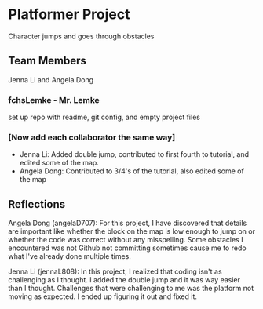 # Platformer Project
Character jumps and goes through obstacles 


## Team Members
Jenna Li and 
Angela Dong
### fchsLemke - Mr. Lemke
set up repo with readme, git config, and empty project files
### [Now add each collaborator the same way]
* Jenna Li: Added double jump, contributed to first fourth to tutorial, and edited some of the map.
* Angela Dong: Contributed to 3/4's of the tutorial, also edited some of the map 


## Reflections
Angela Dong (angelaD707): For this project, I have discovered that details are important like whether the block on the map is low enough to jump on or whether the code was correct without any misspelling. Some obstacles I encountered was not Github not committing sometimes cause me to redo what I've already done multiple times.

Jenna Li (jennaL808): In this project, I realized that coding isn't as challenging as I thought. I added the double jump and it was way easier than I thought. Challenges that were challenging to me was the platform not moving as expected. I ended up figuring it out and fixed it.  
